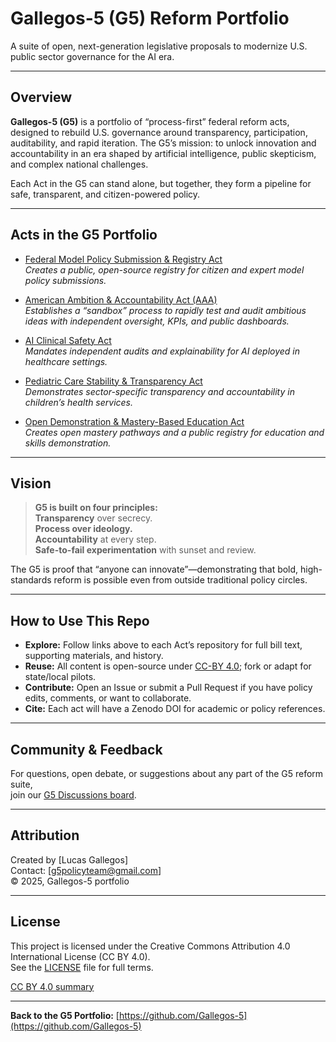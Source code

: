 # Gallegos-5 (G5) Reform Portfolio

A suite of open, next-generation legislative proposals to modernize U.S. public sector governance for the AI era.

---

## Overview

**Gallegos-5 (G5)** is a portfolio of “process-first” federal reform acts, designed to rebuild U.S. governance around transparency, participation, auditability, and rapid iteration. The G5’s mission: to unlock innovation and accountability in an era shaped by artificial intelligence, public skepticism, and complex national challenges.

Each Act in the G5 can stand alone, but together, they form a pipeline for safe, transparent, and citizen-powered policy.

---

## Acts in the G5 Portfolio

- [Federal Model Policy Submission & Registry Act](https://github.com/Gallegos-5/FMPSRA-draft-lucas-2025)  
  *Creates a public, open-source registry for citizen and expert model policy submissions.*

- [American Ambition & Accountability Act (AAA)](https://github.com/Gallegos-5/AAA-draft-lucas-2025)  
  *Establishes a “sandbox” process to rapidly test and audit ambitious ideas with independent oversight, KPIs, and public dashboards.*

- [AI Clinical Safety Act](https://github.com/Gallegos-5/AACDSA-draft-lucas-2025)  
  *Mandates independent audits and explainability for AI deployed in healthcare settings.*

- [Pediatric Care Stability & Transparency Act](https://github.com/Gallegos-5/PCSTA-draft-lucas-2025)  
  *Demonstrates sector-specific transparency and accountability in children’s health services.*
  
- [Open Demonstration & Mastery-Based Education Act](https://github.com/Gallegos-5/ODMEA-draft-lucas-2025)  
  *Creates open mastery pathways and a public registry for education and skills demonstration.*


---

## Vision

> **G5 is built on four principles:**  
> **Transparency** over secrecy.  
> **Process over ideology.**  
> **Accountability** at every step.  
> **Safe-to-fail experimentation** with sunset and review.

The G5 is proof that “anyone can innovate”—demonstrating that bold, high-standards reform is possible even from outside traditional policy circles.

---

## How to Use This Repo

- **Explore:** Follow links above to each Act’s repository for full bill text, supporting materials, and history.
- **Reuse:** All content is open-source under [CC-BY 4.0](./LICENSE); fork or adapt for state/local pilots.
- **Contribute:** Open an Issue or submit a Pull Request if you have policy edits, comments, or want to collaborate.
- **Cite:** Each act will have a Zenodo DOI for academic or policy references.

---

## Community & Feedback

For questions, open debate, or suggestions about any part of the G5 reform suite,  
join our [G5 Discussions board](https://github.com/Gallegos-5/G5-Portfolio/discussions).

---

## Attribution

Created by [Lucas Gallegos]  
Contact: [g5policyteam@gmail.com]  
© 2025, Gallegos-5 portfolio

---

## License

This project is licensed under the Creative Commons Attribution 4.0 International License (CC BY 4.0).  
See the [LICENSE](./LICENSE) file for full terms.

[CC BY 4.0 summary](https://creativecommons.org/licenses/by/4.0/)

---

**Back to the G5 Portfolio:** [https://github.com/Gallegos-5](https://github.com/Gallegos-5)
